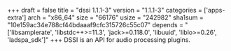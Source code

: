 +++
draft = false
title = "dssi 1.1.1-3"
version = "1.1.1-3"
categories = ['apps-extra']
arch = "x86_64"
size = "66176"
usize = "242982"
sha1sum = "10e159ac34e788cf44bdaaaf9cfc315726c55c07"
depends = "['libsamplerate', 'libstdc++>=11.3', 'jack>=0.118.0', 'libuuid', 'liblo>=0.26', 'ladspa_sdk']"
+++
DSSI is an API for audio processing plugins.